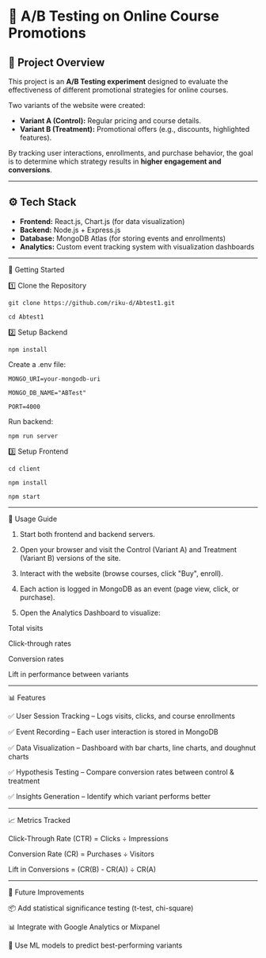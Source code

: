 # 🎯 A/B Testing on Online Course Promotions

## 📌 Project Overview
This project is an **A/B Testing experiment** designed to evaluate the effectiveness of different promotional strategies for online courses.  

Two variants of the website were created:  

- **Variant A (Control):** Regular pricing and course details.  
- **Variant B (Treatment):** Promotional offers (e.g., discounts, highlighted features).  

By tracking user interactions, enrollments, and purchase behavior, the goal is to determine which strategy results in **higher engagement and conversions**.

---

## ⚙️ Tech Stack
- **Frontend:** React.js, Chart.js (for data visualization)  
- **Backend:** Node.js + Express.js  
- **Database:** MongoDB Atlas (for storing events and enrollments)  
- **Analytics:** Custom event tracking system with visualization dashboards  

---

🚀 Getting Started

1️⃣ Clone the Repository

`git clone https://github.com/riku-d/Abtest1.git`

`cd Abtest1`

2️⃣ Setup Backend

`npm install`

Create a .env file:

`MONGO_URI=your-mongodb-uri`

`MONGO_DB_NAME="ABTest"`

`PORT=4000`

Run backend:

`npm run server`

3️⃣ Setup Frontend

`cd client`

`npm install`

`npm start`


---

🧪 Usage Guide

1. Start both frontend and backend servers.


2. Open your browser and visit the Control (Variant A) and Treatment (Variant B) versions of the site.


3. Interact with the website (browse courses, click "Buy", enroll).


4. Each action is logged in MongoDB as an event (page view, click, or purchase).


5. Open the Analytics Dashboard to visualize:

Total visits

Click-through rates

Conversion rates

Lift in performance between variants





---

📊 Features

✅ User Session Tracking – Logs visits, clicks, and course enrollments

✅ Event Recording – Each user interaction is stored in MongoDB

✅ Data Visualization – Dashboard with bar charts, line charts, and doughnut charts

✅ Hypothesis Testing – Compare conversion rates between control & treatment

✅ Insights Generation – Identify which variant performs better



---

📈 Metrics Tracked

Click-Through Rate (CTR) = Clicks ÷ Impressions

Conversion Rate (CR) = Purchases ÷ Visitors

Lift in Conversions = (CR(B) - CR(A)) ÷ CR(A)



---

📌 Future Improvements

📦 Add statistical significance testing (t-test, chi-square)

📊 Integrate with Google Analytics or Mixpanel

🤖 Use ML models to predict best-performing variants
